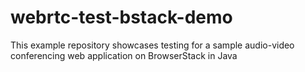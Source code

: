 # webrtc-test-bstack-demo
This example repository showcases testing for a sample audio-video conferencing web application on BrowserStack in Java
